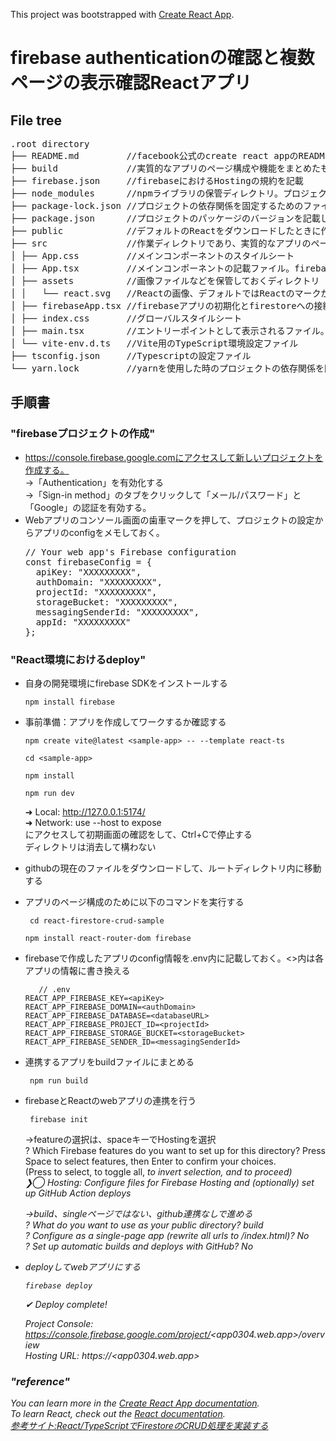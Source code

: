 This project was bootstrapped with [Create React App](https://github.com/facebook/create-react-app).
# firebase authenticationの確認と複数ページの表示確認Reactアプリ
## File tree

<pre>
.root directory
├── README.md         //facebook公式のcreate react appのREADMEを含む
├── build             //実質的なアプリのページ構成や機能をまとめたもの、本アプリではfirebaseのコンパイル先として使用。reate React Appを使用した場合はBuildが作られる
├── firebase.json     //firebaseにおけるHostingの規約を記載
├── node_modules      //npmライブラリの保管ディレクトリ。プロジェクトが依存する npmパッケージが格納される
├── package-lock.json //プロジェクトの依存関係を固定するためのファイルでパッケージのバージョンに制限をかける
├── package.json      //プロジェクトのパッケージのバージョンを記載したjsonファイル
├── public            //デフォルトのReactをダウンロードしたときに作られるファイル。一般的にはこのディレクトリをコンパイルする
├── src               //作業ディレクトリであり、実質的なアプリのページ構成や機能をまとめたもの
│ ├── App.css         //メインコンポーネントのスタイルシート
│ ├── App.tsx         //メインコンポーネントの記載ファイル。firebaseとの連携やページ機能について記載されている
│ ├── assets          //画像ファイルなどを保管しておくディレクトリ
│ │   └── react.svg   //Reactの画像、デフォルトではReactのマークが入っている
│ ├── firebaseApp.tsx //firebaseアプリの初期化とfirestoreへの接続を設定。.envからAPI接続の設定ファイルを呼び出す
│ ├── index.css       //グローバルスタイルシート
│ ├── main.tsx        //エントリーポイントとして表示されるファイル。複数ページの場合はrootと表示され、Appの機能などを呼び出す
│ └── vite-env.d.ts   //Vite用のTypeScript環境設定ファイル
├── tsconfig.json     //Typescriptの設定ファイル
└── yarn.lock         //yarnを使用した時のプロジェクトの依存関係を固定するためのファイル。npmを使用している場合は必須ではない
</pre>


## 手順書

### "firebaseプロジェクトの作成"
- https://console.firebase.google.comにアクセスして新しいプロジェクトを作成する。  
  →「Authentication」を有効化する<br />
  →「Sign-in method」のタブをクリックして「メール/パスワード」と「Google」の認証を有効する。  
- Webアプリのコンソール画面の歯車マークを押して、プロジェクトの設定からアプリのconfigをメモしておく。
  <pre>
  // Your web app's Firebase configuration  
  const firebaseConfig = {  
    apiKey: "XXXXXXXXX",  
    authDomain: "XXXXXXXXX",  
    projectId: "XXXXXXXXX",  
    storageBucket: "XXXXXXXXX",  
    messagingSenderId: "XXXXXXXXX",  
    appId: "XXXXXXXXX"  
  };
  </pre>
  
### "React環境におけるdeploy"
- 自身の開発環境にfirebase SDKをインストールする

      npm install firebase
- 事前準備：アプリを作成してワークするか確認する
      
      npm create vite@latest <sample-app> -- --template react-ts
  
      cd <sample-app>
  
      npm install
  
      npm run dev  
  ➜  Local:   http://127.0.0.1:5174/  
  ➜  Network: use --host to expose  
  にアクセスして初期画面の確認をして、Ctrl+Cで停止する  
  ディレクトリは消去して構わない  
- githubの現在のファイルをダウンロードして、ルートディレクトリ内に移動する  
- アプリのページ構成のために以下のコマンドを実行する
  
       cd react-firestore-crud-sample
  
      npm install react-router-dom firebase   
- firebaseで作成したアプリのconfig情報を.env内に記載しておく。<>内は各アプリの情報に書き換える

         // .env  
      REACT_APP_FIREBASE_KEY=<apiKey>  
      REACT_APP_FIREBASE_DOMAIN=<authDomain>  
      REACT_APP_FIREBASE_DATABASE=<databaseURL>  
      REACT_APP_FIREBASE_PROJECT_ID=<projectId>  
      REACT_APP_FIREBASE_STORAGE_BUCKET=<storageBucket>  
      REACT_APP_FIREBASE_SENDER_ID=<messagingSenderId>  
-  連携するアプリをbuildファイルにまとめる

        npm run build  
-  firebaseとReactのwebアプリの連携を行う
    
        firebase init  
   →featureの選択は、spaceキーでHostingを選択  
    ? Which Firebase features do you want to set up for this directory? Press Space to select features, then Enter to confirm your choices.  
     (Press <space> to select, <a> to toggle all, <i> to invert selection, and <enter> to proceed)  
    ❯◯ Hosting: Configure files for Firebase Hosting and (optionally) set up GitHub Action deploys
  
   →build、singleページではない、github連携なしで進める  
    ? What do you want to use as your public directory? build  
    ? Configure as a single-page app (rewrite all urls to /index.html)? No  
    ? Set up automatic builds and deploys with GitHub? No  
- deployしてwebアプリにする  
  
      firebase deploy  
  
  ✔  Deploy complete!  

    Project Console: https://console.firebase.google.com/project/<app0304.web.app>/overview  
    Hosting URL: https://<app0304.web.app>  

### "reference"
You can learn more in the [Create React App documentation](https://facebook.github.io/create-react-app/docs/getting-started).<br>
To learn React, check out the [React documentation](https://reactjs.org/).<br>
[参考サイト:React/TypeScriptでFirestoreのCRUD処理を実装する
](https://btj0.com/blog/react/firestore-crud/)

